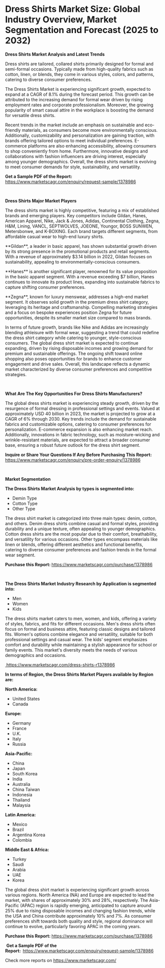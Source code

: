 <p><h1>Dress Shirts Market Size: Global Industry Overview, Market Segmentation and Forecast (2025 to 2032)</h1></p><p><strong>Dress Shirts Market Analysis and Latest Trends</strong></p>
<p><p>Dress shirts are tailored, collared shirts primarily designed for formal and semi-formal occasions. Typically made from high-quality fabrics such as cotton, linen, or blends, they come in various styles, colors, and patterns, catering to diverse consumer preferences. </p><p>The Dress Shirts Market is experiencing significant growth, expected to expand at a CAGR of 8.1% during the forecast period. This growth can be attributed to the increasing demand for formal wear driven by rising employment rates and corporate professionalism. Moreover, the growing popularity of smart casual attire in the workplace is boosting the demand for versatile dress shirts.</p><p>Recent trends in the market include an emphasis on sustainable and eco-friendly materials, as consumers become more environmentally conscious. Additionally, customizability and personalization are gaining traction, with brands offering tailored options to meet individual preferences. E-commerce platforms are also enhancing accessibility, allowing consumers to shop conveniently from home. Furthermore, innovative designs and collaborations with fashion influencers are driving interest, especially among younger demographics. Overall, the dress shirts market is evolving to meet consumer demands for style, sustainability, and versatility.</p></p>
<p><strong>Get a Sample PDF of the Report:&nbsp;</strong> <a href="https://www.marketscagr.com/enquiry/request-sample/1378986?utm_campaign=2485&utm_medium=2&utm_source=Github&utm_content=ia&utm_term=04042025&utm_id=dress-shirts">https://www.marketscagr.com/enquiry/request-sample/1378986</a></p>
<p>&nbsp;</p>
<p><strong>Dress Shirts Major Market Players</strong></p>
<p><p>The dress shirts market is highly competitive, featuring a mix of established brands and emerging players. Key competitors include Gildan, Hanes, American Apparel, Nike, Jack & Jones, Adidas, Continental Clothing, Zegna, H&M, Lining, VANCL, SEPTWOLVES, JOEONE, Youngor, BOSS SUNWEN, Metersbonwe, and K-BOXING. Each brand targets different segments, from affordable casual wear to high-end luxury shirts.</p><p>**Gildan**, a leader in basic apparel, has shown substantial growth driven by its strong presence in the promotional products and retail segments. With a revenue of approximately $3.14 billion in 2022, Gildan focuses on sustainability, appealing to environmentally-conscious consumers.</p><p>**Hanes** is another significant player, renowned for its value proposition in the basic apparel segment. With a revenue exceeding $7 billion, Hanes continues to innovate its product lines, expanding into sustainable fabrics to capture shifting consumer preferences. </p><p>**Zegna**, known for luxury menswear, addresses a high-end market segment. It observes solid growth in the premium dress shirt category, leveraging its heritage and craftsmanship. Compelling marketing strategies and a focus on bespoke experiences position Zegna for future opportunities, despite its smaller market size compared to mass brands.</p><p>In terms of future growth, brands like Nike and Adidas are increasingly blending athleisure with formal wear, suggesting a trend that could redefine the dress shirt category while catering to younger, style-conscious consumers. The global dress shirt market is expected to continue expanding, driven by rising disposable incomes and growing demand for premium and sustainable offerings. The ongoing shift toward online shopping also poses opportunities for brands to enhance customer engagement and drive sales. Overall, this landscape reflects a dynamic market characterized by diverse consumer preferences and competitive strategies.</p></p>
<p>&nbsp;</p>
<p><strong>What Are The Key Opportunities For Dress Shirts Manufacturers?</strong></p>
<p><p>The global dress shirts market is experiencing steady growth, driven by the resurgence of formal dressing in professional settings and events. Valued at approximately USD 40 billion in 2023, the market is projected to grow at a CAGR of 6% through 2030. Key trends include the demand for sustainable fabrics and customizable options, catering to consumer preferences for personalization. E-commerce expansion is also enhancing market reach. Additionally, innovations in fabric technology, such as moisture-wicking and wrinkle-resistant materials, are expected to attract a broader consumer base, ensuring a robust future outlook for the dress shirt segment.</p></p>
<p><strong>Inquire or Share Your Questions If Any Before Purchasing This Report:</strong> <a href="https://www.marketscagr.com/enquiry/pre-order-enquiry/1378986?utm_campaign=2485&utm_medium=2&utm_source=Github&utm_content=ia&utm_term=04042025&utm_id=dress-shirts">https://www.marketscagr.com/enquiry/pre-order-enquiry/1378986</a></p>
<p>&nbsp;</p>
<p><strong>Market Segmentation</strong></p>
<p><strong>The Dress Shirts Market Analysis by types is segmented into:</strong></p>
<p><ul><li>Demin Type</li><li>Cotton Type</li><li>Other Type</li></ul></p>
<p><p>The dress shirt market is categorized into three main types: denim, cotton, and others. Denim dress shirts combine casual and formal styles, providing durability and a unique texture, often appealing to younger demographics. Cotton dress shirts are the most popular due to their comfort, breathability, and versatility for various occasions. Other types encompass materials like linen or blends, offering different aesthetics and functional benefits, catering to diverse consumer preferences and fashion trends in the formal wear segment.</p></p>
<p><strong>Purchase this Report:&nbsp;</strong><a href="https://www.marketscagr.com/purchase/1378986?utm_campaign=2485&utm_medium=2&utm_source=Github&utm_content=ia&utm_term=04042025&utm_id=dress-shirts">https://www.marketscagr.com/purchase/1378986</a></p>
<p>&nbsp;</p>
<p><strong>The Dress Shirts Market Industry Research by Application is segmented into:</strong></p>
<p><ul><li>Men</li><li>Women</li><li>Kids</li></ul></p>
<p><p>The dress shirts market caters to men, women, and kids, offering a variety of styles, fabrics, and fits for different occasions. Men's dress shirts often focus on formal and business attire, featuring classic designs and tailored fits. Women's options combine elegance and versatility, suitable for both professional settings and casual wear. The kids' segment emphasizes comfort and durability while maintaining a stylish appearance for school or family events. This market's diversity meets the needs of various demographics and occasions.</p></p>
<p><a href="https://www.marketscagr.com/dress-shirts-r1378986?utm_campaign=2485&utm_medium=2&utm_source=Github&utm_content=ia&utm_term=04042025&utm_id=dress-shirts">&nbsp;https://www.marketscagr.com/dress-shirts-r1378986</a></p>
<p><strong>In terms of Region, the Dress Shirts Market Players available by Region are:</strong></p>
<p>
    <p> <strong> North America: </strong>
        <ul>
            <li>United States</li>
            <li>Canada</li>
        </ul>
        </p> 
    <p> <strong> Europe: </strong>
        <ul>
            <li>Germany</li>
            <li>France</li>
            <li>U.K.</li>
            <li>Italy</li>
            <li>Russia</li>
        </ul>
        </p> 
    <p> <strong> Asia-Pacific: </strong>
        <ul>
            <li>China</li>
            <li>Japan</li>
            <li>South Korea</li>
            <li>India</li>
            <li>Australia</li>
            <li>China Taiwan</li>
            <li>Indonesia</li>
            <li>Thailand</li>
            <li>Malaysia</li>
        </ul>
        </p> 
    <p> <strong> Latin America: </strong>
        <ul>
            <li>Mexico</li>
            <li>Brazil</li>
            <li>Argentina Korea</li>
            <li>Colombia</li>
        </ul>
        </p> 
    <p> <strong> Middle East & Africa: </strong>
        <ul>
            <li>Turkey</li>
            <li>Saudi</li>
            <li>Arabia</li>
            <li>UAE</li>
            <li>Korea</li>
        </ul>
    </p>
    </p>
<p><p>The global dress shirt market is experiencing significant growth across various regions. North America (NA) and Europe are expected to lead the market, with shares of approximately 30% and 28%, respectively. The Asia-Pacific (APAC) region is rapidly emerging, anticipated to capture around 25% due to rising disposable incomes and changing fashion trends, while the USA and China contribute approximately 10% and 7%. As consumer preferences shift towards both quality and style, regional dominance will continue to evolve, particularly favoring APAC in the coming years.</p></p>
<p><strong>Purchase this Report: </strong><a href="https://www.marketscagr.com/purchase/1378986?utm_campaign=2485&utm_medium=2&utm_source=Github&utm_content=ia&utm_term=04042025&utm_id=dress-shirts">https://www.marketscagr.com/purchase/1378986</a></p>
<p>&nbsp;<strong>Get a Sample PDF of the Report:&nbsp;&nbsp;</strong><a href="https://www.marketscagr.com/enquiry/request-sample/1378986?utm_campaign=2485&utm_medium=2&utm_source=Github&utm_content=ia&utm_term=04042025&utm_id=dress-shirts">https://www.marketscagr.com/enquiry/request-sample/1378986</a></p>
<p><strong></strong></p>
<p>Check more reports on <a href="https://www.marketscagr.com/?utm_campaign=2485&utm_medium=2&utm_source=Github&utm_content=ia&utm_term=04042025&utm_id=dress-shirts">https://www.marketscagr.com/</a></p>